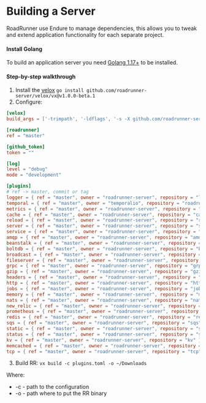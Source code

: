 # Building a Server

RoadRunner use Endure to manage dependencies, this allows you to tweak and extend application functionality for each separate project.

#### Install Golang

To build an application server you need [Golang 1.17+](https://golang.org/dl/) to be installed.

#### Step-by-step walkthrough  

1. Install the [velox](https://github.com/roadrunner-server/velox) `go install github.com/roadrunner-server/velox/vx@v1.0.0-beta.1`
2. Configure:

```toml
[velox]
build_args = ['-trimpath', '-ldflags', '-s -X github.com/roadrunner-server/roadrunner/v2/internal/meta.version=v2.8.0-alpha.1 -X github.com/roadrunner-server/roadrunner/v2/internal/meta.buildTime=today']

[roadrunner]
ref = "master"

[github_token]
token = ""

[log]
level = "debug"
mode = "development"

[plugins]
# ref -> master, commit or tag
logger = { ref = "master", owner = "roadrunner-server", repository = "logger" }
temporal = { ref = "master", owner = "temporalio", repository = "roadrunner-temporal" }
metrics = { ref = "master", owner = "roadrunner-server", repository = "metrics" }
cache = { ref = "master", owner = "roadrunner-server", repository = "cache" }
reload = { ref = "master", owner = "roadrunner-server", repository = "reload" }
server = { ref = "master", owner = "roadrunner-server", repository = "server" }
service = { ref = "master", owner = "roadrunner-server", repository = "service" }
amqp = { ref = "master", owner = "roadrunner-server", repository = "amqp" }
beanstalk = { ref = "master", owner = "roadrunner-server", repository = "beanstalk" }
boltdb = { ref = "master", owner = "roadrunner-server", repository = "boltdb" }
broadcast = { ref = "master", owner = "roadrunner-server", repository = "broadcast" }
fileserver = { ref = "master", owner = "roadrunner-server", repository = "fileserver" }
grpc = { ref = "master", owner = "roadrunner-server", repository = "grpc" }
gzip = { ref = "master", owner = "roadrunner-server", repository = "gzip" }
headers = { ref = "master", owner = "roadrunner-server", repository = "headers" }
http = { ref = "master", owner = "roadrunner-server", repository = "http" }
jobs = { ref = "master", owner = "roadrunner-server", repository = "jobs" }
memory = { ref = "master", owner = "roadrunner-server", repository = "memory" }
nats = { ref = "master", owner = "roadrunner-server", repository = "nats" }
new_relic = { ref = "master", owner = "roadrunner-server", repository = "new_relic" }
prometheus = { ref = "master", owner = "roadrunner-server", repository = "prometheus" }
redis = { ref = "master", owner = "roadrunner-server", repository = "redis" }
sqs = { ref = "master", owner = "roadrunner-server", repository = "sqs" }
static = { ref = "master", owner = "roadrunner-server", repository = "static" }
status = { ref = "master", owner = "roadrunner-server", repository = "status" }
kv = { ref = "master", owner = "roadrunner-server", repository = "kv" }
memcached = { ref = "master", owner = "roadrunner-server", repository = "memcached" }
tcp = { ref = "master", owner = "roadrunner-server", repository = "tcp" }
```

3. Build RR:  `vx build -c plugins.toml -o ~/Downloads`  

Where:  
- -c - path to the configuration
- -o - path where to put the RR binary

